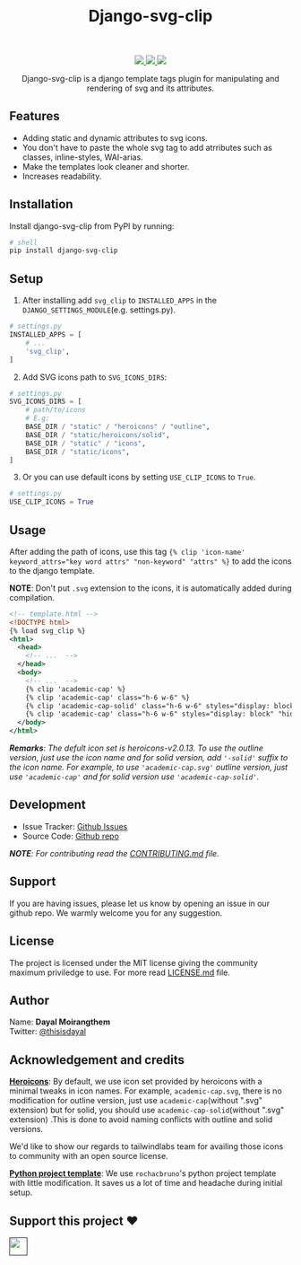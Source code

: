 <h1 align="center">
  <br>
  <br>
  Django-svg-clip
  <br>
  <br>
</h1>

<div align="center">
  <a href="https://codecov.io/gh/thisisdayal/svg-clip" >
    <img src="https://codecov.io/gh/thisisdayal/svg-clip/branch/main/graph/badge.svg?token=VPY6PPFO1I"/>
  </a>
  <a href="https://github.com/thisisdayal/svg-clip/actions/workflows/main.yml">
    <img src="https://github.com/thisisdayal/svg-clip/actions/workflows/main.yml/badge.svg"/>
  </a>
  <a href="https://github.com/thisisdayal/svg-clip/actions/workflows/release.yml">
    <img src="https://github.com/thisisdayal/svg-clip/actions/workflows/release.yml/badge.svg"/>
  </a>
</div>

<p align="center">Django-svg-clip is a django template tags plugin for manipulating and rendering of svg and its attributes.</p>

## Features

- Adding static and dynamic attributes to svg icons.
- You don't have to paste the whole svg tag to add atrributes such as classes, inline-styles, WAI-arias.
- Make the templates look cleaner and shorter.
- Increases readability.

## Installation

Install django-svg-clip from PyPI by running:

```bash
# shell
pip install django-svg-clip
```

## Setup

1. After installing add `svg_clip` to `INSTALLED_APPS` in the `DJANGO_SETTINGS_MODULE`(e.g. settings.py).

```python
# settings.py
INSTALLED_APPS = [
    # ...
    'svg_clip',
]
```

2. Add SVG icons path to `SVG_ICONS_DIRS`:

```python
# settings.py
SVG_ICONS_DIRS = [
    # path/to/icons
    # E.g:
    BASE_DIR / "static" / "heroicons" / "outline",
    BASE_DIR / "static/heroicons/solid",
    BASE_DIR / "static" / "icons",
    BASE_DIR / "static/icons",
]
```

3. Or you can use default icons by setting `USE_CLIP_ICONS` to `True`.

```python
# settings.py
USE_CLIP_ICONS = True
```

## Usage

After adding the path of icons, use this tag `{% clip 'icon-name' keyword_attrs="key word attrs" "non-keyword" "attrs" %}` to add the icons to the django template.

**NOTE**: Don't put `.svg` extension to the icons, it is automatically added during compilation.

```xml
<!-- template.html -->
<!DOCTYPE html>
{% load svg_clip %}
<html>
  <head>
    <!-- ...  -->
  </head>
  <body>
    <!-- ...  -->
    {% clip 'academic-cap' %}
    {% clip 'academic-cap' class="h-6 w-6" %}
    {% clip 'academic-cap-solid' class="h-6 w-6" styles="display: block" %}
    {% clip 'academic-cap' class="h-6 w-6" styles="display: block" "hidden" %}
  </body>
</html>
```

_**Remarks**: The defult icon set is heroicons-v2.0.13. To use the outline version, just use the icon name and for solid version, add `'-solid'` suffix to the icon name. For example, to use `'academic-cap.svg'` outline version, just use `'academic-cap'` and for solid version use `'academic-cap-solid'`._

## Development

- Issue Tracker: [Github Issues](https://github.com/thisisdayal/svg-clip/issues)
- Source Code: [Github repo](https://github.com/thisisdayal/svg-clip/)

_**NOTE**: For contributing read the [CONTRIBUTING.md](CONTRIBUTING.md) file._

## Support

If you are having issues, please let us know by opening an issue in our github repo. We warmly welcome you for any suggestion.

## License

The project is licensed under the MIT license giving the community maximum priviledge to use. For more read [LICENSE.md](LICENSE.md) file.

## Author

Name: **Dayal Moirangthem**\
Twitter: [@thisisdayal](https://twitter.com/thisisdayal)

## Acknowledgement and credits

[**Heroicons**](https://heroicons.com/): By default, we use icon set provided by heroicons with a minimal tweaks in icon names. For example, `academic-cap.svg`, there is no modification for outline version, just use `academic-cap`(without ".svg" extension) but for solid, you should use `academic-cap-solid`(without ".svg" extension) .This is done to avoid naming conflicts with outline and solid versions.

We'd like to show our regards to tailwindlabs team for availing those icons to community with an open source license.

[**Python project template**](https://github.com/rochacbruno/python-project-template/): We use `rochacbruno`'s python project template with little modification. It saves us a lot of time and headache during initial setup.

## Support this project ❤️

<a align="center" href="">
  <img src="https://media.giphy.com/media/7ssLleBvWvESbx0BuG/giphy.gif" height="32px">
</a>
